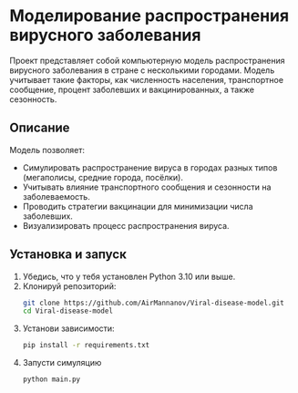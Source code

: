 # Моделирование распространения вирусного заболевания

Проект представляет собой компьютерную модель распространения вирусного заболевания в стране с несколькими городами. Модель учитывает такие факторы, как численность населения, транспортное сообщение, процент заболевших и вакцинированных, а также сезонность.

## Описание

Модель позволяет:
- Симулировать распространение вируса в городах разных типов (мегаполисы, средние города, посёлки).
- Учитывать влияние транспортного сообщения и сезонности на заболеваемость.
- Проводить стратегии вакцинации для минимизации числа заболевших.
- Визуализировать процесс распространения вируса.

## Установка и запуск

1. Убедись, что у тебя установлен Python 3.10 или выше.
2. Клонируй репозиторий:
    ```bash
    git clone https://github.com/AirMannanov/Viral-disease-model.git
    cd Viral-disease-model
3. Установи зависимости:
    ```bash
    pip install -r requirements.txt
4. Запусти симуляцию
    ```bash
    python main.py